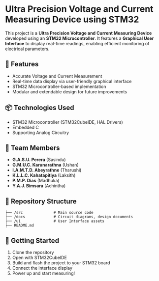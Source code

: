 # Ultra Precision Voltage and Current Measuring Device using STM32

This project is a **Ultra Precision Voltage and Current Measuring Device** developed using an **STM32 Microcontroller**. It features a **Graphical User Interface** to display real-time readings, enabling efficient monitoring of electrical parameters.

## 🔧 Features

* Accurate Voltage and Current Measurement
* Real-time data display via user-friendly graphical interface
* STM32 Microcontroller-based implementation
* Modular and extendable design for future improvements

## 📦 Technologies Used

* STM32 Microcontroller (STM32CubeIDE, HAL Drivers)
* Embedded C
* Supporting Analog Circuitry

## 👥 Team Members

* **G.A.S.U. Perera** (Sasindu)
* **G.M.U.C. Karunarathna** (Ushan)
* **I.A.M.T.D. Abeyrathne** (Tharushi)
* **K.L.L.C. Kahatapitiya** (Laksith)
* **P.M.P. Dias** (Madhuka)
* **Y.A.J. Bimsara** (Achintha)

## 📁 Repository Structure

```
├── /src              # Main source code
├── /docs             # Circuit diagrams, design documents
├── /ui               # User Interface assets
├── README.md
```

## 🚀 Getting Started

1. Clone the repository
2. Open with STM32CubeIDE
3. Build and flash the project to your STM32 board
4. Connect the interface display
5. Power up and start measuring!
